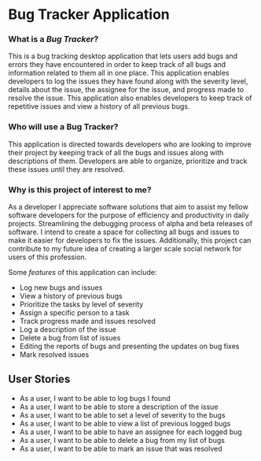 # Bug Tracker Application 


### What is a ***Bug Tracker***?
This is a bug tracking desktop application that lets users add bugs and errors 
they have encountered in order to keep track of all bugs and information related 
to them all in one place. This application enables developers to log the issues 
they have found along with the severity level, details about the issue, 
the assignee for the issue, and progress made to resolve the issue.
This application also enables developers to keep track of repetitive 
issues and view a history of all previous bugs.

### Who will use a **Bug Tracker**?
This application is directed towards developers who are looking to improve 
their project by keeping track of all the bugs and issues along with 
descriptions of them. Developers are able to organize, prioritize and track 
these issues until they are resolved. 

### Why is this project of interest to me?
As a developer I appreciate software solutions that aim to assist my fellow 
software developers for the purpose of efficiency and productivity in daily 
projects. Streamlining the debugging process of alpha and beta releases of 
software. I intend to create a space for collecting all bugs and issues to 
make it easier for developers to fix the issues. Additionally, this project 
can contribute to my future idea of creating a larger scale
social network for users of this profession.  


Some *features* of this application can include:
- Log new bugs and issues
- View a history of previous bugs 
- Prioritize the tasks by level of severity 
- Assign a specific person to a task 
- Track progress made and issues resolved 
- Log a description of the issue 
- Delete a bug from list of issues 
- Editing the reports of bugs and presenting the updates on bug fixes
- Mark resolved issues 

## User Stories 
- As a user, I want to be able to log bugs I found
- As a user, I want to be able to store a description of the issue 
- As a user, I want to be able to set a level of severity to the bugs
- As a user, I want to be able to view a list of previous logged bugs 
- As a user, I want to be able to have an assignee for each logged bug 
- As a user, I want to be able to delete a bug from my list of bugs 
- As a user, I want to be able to mark an issue that was resolved

